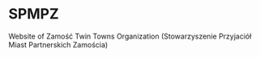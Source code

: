 # SPMPZ
Website of Zamość Twin Towns Organization (Stowarzyszenie Przyjaciół Miast Partnerskich Zamościa)
